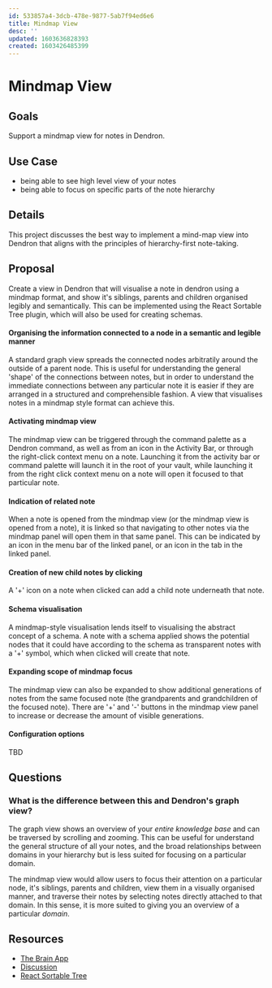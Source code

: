 ```yaml
---
id: 533857a4-3dcb-478e-9877-5ab7f94ed6e6
title: Mindmap View
desc: ''
updated: 1603636828393
created: 1603426485399
---
```


# Mindmap View

## Goals

Support a mindmap view for notes in Dendron. 

## Use Case

- being able to see high level view of your notes
- being able to focus on specific parts of the note hierarchy

## Details

This project discusses the best way to implement a mind-map view into Dendron that aligns with the principles of hierarchy-first note-taking.

## Proposal

Create a view in Dendron that will visualise a note in dendron using a mindmap format, and show it's siblings, parents and children organised legibly and semantically. This can be implemented using the React Sortable Tree plugin, which will also be used for creating schemas.

#### Organising the information connected to a node in a semantic and legible manner

A standard graph view spreads the connected nodes arbitratily around the outside of a parent node. This is useful for understanding the general 'shape' of the connections between notes, but in order to understand the immediate connections between any particular note it is easier if they are arranged in a structured and comprehensible fashion. A view that visualises notes in a mindmap style format can achieve this.

#### Activating mindmap view

The mindmap view can be triggered through the command palette as a Dendron command, as well as from an icon in the Activity Bar, or through the right-click context menu on a note. Launching it from the activity bar or command palette will launch it in the root of your vault, while launching it from the right click context menu on a note will open it focused to that particular note.

#### Indication of related note

When a note is opened from the mindmap view (or the mindmap view is opened from a note), it is linked so that navigating to other notes via the mindmap panel will open them in that same panel. This can be indicated by an icon in the menu bar of the linked panel, or an icon in the tab in the linked panel.

#### Creation of new child notes by clicking

A '+' icon on a note when clicked can add a child note underneath that note.

#### Schema visualisation

A mindmap-style visualisation lends itself to visualising the abstract concept of a schema. A note with a schema applied shows the potential nodes that it could have according to the schema as transparent notes with a '+' symbol, which when clicked will create that note.

#### Expanding scope of mindmap focus

The mindmap view can also be expanded to show additional generations of notes from the same focused note (the grandparents and grandchildren of the focused note). There are '+' and '-' buttons in the mindmap view panel to increase or decrease the amount of visible generations.

#### Configuration options

TBD

## Questions

### What is the difference between this and Dendron's graph view?

The graph view shows an overview of your _entire knowledge base_ and can be traversed by scrolling and zooming. This can be useful for understand the general structure of all your notes, and the broad relationships between domains in your hierarchy but is less suited for focusing on a particular domain.

The mindmap view would allow users to focus their attention on a particular node, it's siblings, parents and children, view them in a visually organised manner, and traverse their notes by selecting notes directly attached to that domain. In this sense, it is more suited to giving you an overview of a particular _domain_.

## Resources
- [The Brain App](https://www.thebrain.com/)
- [Discussion](https://discordapp.com/channels/717965437182410783/739186036495876126/766252142549270550)
- [React Sortable Tree](https://github.com/mikcaweb/react-sortable-tree)
